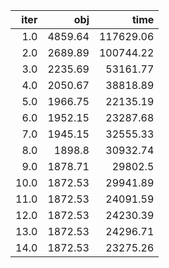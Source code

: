 |   iter |       obj |        time |
| ------:| ---------:| -----------:|
|  $1.0$ | $4859.64$ | $117629.06$ |
|  $2.0$ | $2689.89$ | $100744.22$ |
|  $3.0$ | $2235.69$ |  $53161.77$ |
|  $4.0$ | $2050.67$ |  $38818.89$ |
|  $5.0$ | $1966.75$ |  $22135.19$ |
|  $6.0$ | $1952.15$ |  $23287.68$ |
|  $7.0$ | $1945.15$ |  $32555.33$ |
|  $8.0$ |  $1898.8$ |  $30932.74$ |
|  $9.0$ | $1878.71$ |   $29802.5$ |
| $10.0$ | $1872.53$ |  $29941.89$ |
| $11.0$ | $1872.53$ |  $24091.59$ |
| $12.0$ | $1872.53$ |  $24230.39$ |
| $13.0$ | $1872.53$ |  $24296.71$ |
| $14.0$ | $1872.53$ |  $23275.26$ |

